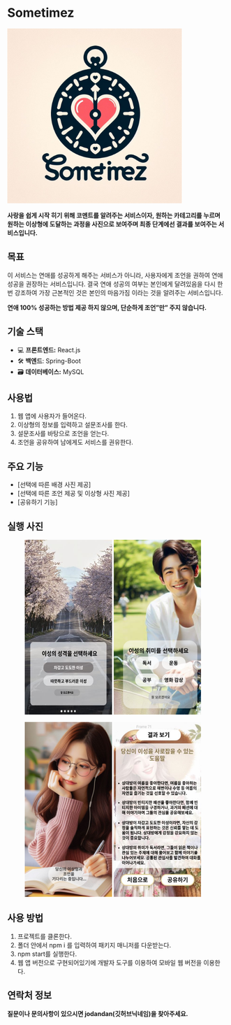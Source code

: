# Sometimez
<img src="image/Sometimez.jpg" width="400" height="400"/>

**사랑을 쉽게 시작 히기 위해 코멘트를 알려주는 서비스이자, 원하는 카테고리를 누르며 원하는 이상형에 도달하는 과정을 사진으로 보여주며  최종 단계에선 결과를 보여주는 서비스입니다.**

## 목표
이 서비스는 연애를 성공하게 해주는 서비스가 아니라, 사용자에게 조언을 권하여 연애 성공을 권장하는 서비스입니다. 결국 연애 성공의 여부는 본인에게 달려있음을 다시 한번 강조하여 가장 근본적인 것은 본인의 마음가짐 이라는 것을 알려주는 서비스입니다.  

**연애 100% 성공하는 방법 제공 하지 않으며,  단순하게 조언”만” 주지 않습니다.**

## 기술 스택
- 💻 **프론트엔드:** React.js
- 🛠️ **백엔드**: Spring-Boot
- 🗃️ **데이터베이스:** MySQL

[//]: # (## 접속 도메인)
[//]: # (### [Sometimez]&#40;&#41;)

## 사용법
1. 웹 앱에 사용자가 들어온다.
2. 이상형의 정보를 입력하고 설문조사를 한다.
3. 설문조사를 바탕으로 조언을 얻는다.
4. 조언을 공유하여 남에게도 서비스를 권유한다.

## 주요 기능
- [선택에 따른 배경 사진 제공]
- [선택에 따른 조언 제공  및 이상형 사진 제공]
- [공유하기 기능]

## 실행 사진
<figure class="half">
<a href="link"><img src="image/spring.jpg" width="200" height="400"></a>
<a href="link"><img src="image/man.jpg" width="200" height="400"></a>
</figure>
<figure class="half">
<a href="link"><img src="image/woman.jpg" width="200" height="400"></a>
<a href="link"><img src="image/result.jpg" width="200" height="400"></a>
</figure>

## 사용 방법
1. 프로젝트를 클론한다.
2. 폴더 안에서 npm i 를 입력하여 패키지 매니저를 다운받는다.
3. npm start를 실행한다.
4. 웹 앱 버전으로 구현되어있기에 개발자 도구를 이용하여 모바일 웹 버전을 이용한다.

## 연락처 정보
**질문이나 문의사항이 있으시면 jodandan(깃허브닉네임)을 찾아주세요.**